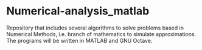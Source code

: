 # Numerical-analysis_matlab
Repository that includes several algorithms to solve problems based in Numerical Methods, i.e. branch of mathematics to simulate approximations. The programs will be written in MATLAB and GNU Octave.
